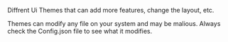 Diffrent Ui Themes that can add more features, change the layout, etc.

Themes can modify any file on your system and may be malious. Always check the Config.json file to see what it modifies.
